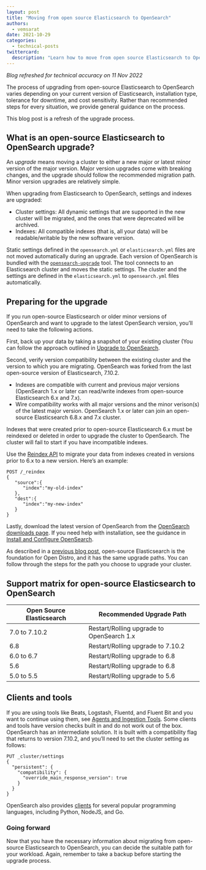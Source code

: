 ```yaml
---
layout: post
title: "Moving from open source Elasticsearch to OpenSearch"
authors: 
  - vemsarat
date: 2021-10-29
categories:
  - technical-posts
twittercard:
  description: "Learn how to move from open source Elasticsearch to OpenSearch, and why you want to move now."
---
```

*Blog refreshed for technical accuracy on 11 Nov 2022*

The process of upgrading from open-source Elasticsearch to OpenSearch varies depending on your current version of Elasticsearch, installation type, tolerance for downtime, and cost sensitivity. Rather than recommended steps for every situation, we provide general guidance on the process.

This blog post is a refresh of the upgrade process. 
## What is an open-source Elasticsearch to OpenSearch upgrade? 

An *upgrade* means moving a cluster to either a new major or latest minor version of the major version. Major version upgrades come with breaking changes, and the upgrade should follow the recommended migration path. Minor version upgrades are relatively simple.

When upgrading from Elasticsearch to OpenSearch, settings and indexes are upgraded:

* Cluster settings: All dynamic settings that are supported in the new cluster will be migrated, and the ones that were deprecated will be archived.
* Indexes: All compatible indexes (that is, all your data) will be readable/writable by the new software version.

Static settings defined in the  `opensearch.yml` or `elasticsearch.yml` files are not moved automatically during an upgrade. Each version of OpenSearch is bundled with the [`opensearch-upgrade`](https://opensearch.org/docs/latest/upgrade-to/upgrade-to/#upgrade-tool) tool. The tool connects to an Elasticsearch cluster and moves the static settings. The cluster and the settings are defined in the `elasticsearch.yml` to `opensearch.yml` files automatically.

## Preparing for the upgrade

If you run open-source Elasticsearch or older minor versions of OpenSearch and want to upgrade to the latest OpenSearch version, you’ll need to take the following actions.

First, back up your data by taking a snapshot of your existing cluster (You can follow the approach outlined in [Upgrade to OpenSearch](https://opensearch.org/docs/latest/upgrade-to/index/).

Second, verify version compatibility between the existing cluster and the version to which you are migrating. OpenSearch was forked from the last open-source version of Elasticsearch, 7.10.2.

* Indexes are compatible with current and previous major versions (OpenSearch 1.x or later can read/write indexes from open-source Elasticsearch 6.x and 7.x).
* Wire compatibility works with all major versions and the minor verison(s) of the latest major version. OpenSearch 1.x or later can join an open-source Elasticsearch 6.8.x and 7.x cluster.

Indexes that were created prior to open-source Elasticsearch 6.x must be reindexed or deleted in order to upgrade the cluster to OpenSearch. The cluster will fail to start if you have incompatible indexes.

Use the [Reindex API](https://opensearch.org/docs/latest/api-reference/document-apis/reindex/) to migrate your data from indexes created in versions prior to 6.x to a new version. Here’s an example:

```
POST /_reindex
{
   "source":{
      "index":"my-old-index"
   },
   "dest":{
      "index":"my-new-index"
   }
}
```
Lastly, download the latest version of OpenSearch from the [OpenSearch downloads page](https://opensearch.org/downloads.html). If you need help with installation, see the guidance in [Install and Configure OpenSearch](https://opensearch.org/docs/latest/opensearch/install/index/).

As described in a [previous blog post](https://opensearch.org/blog/technical-posts/2021/07/how-to-upgrade-from-opendistro-to-opensearch/), open-source Elasticsearch is the foundation for Open Distro, and it has the same upgrade paths. You can follow through the steps for the path you choose to upgrade your cluster.

## Support matrix for open-source Elasticsearch to OpenSearch

|Open Source Elasticsearch|Recommended Upgrade Path	|
|---	|---	|
|7.0 to 7.10.2	|Restart/Rolling upgrade to OpenSearch 1.x	|
|6.8	|Restart/Rolling upgrade to 7.10.2	|
|6.0 to 6.7	|Restart/Rolling upgrade to 6.8	|
|5.6	|Restart/Rolling upgrade to 6.8	|
|5.0 to 5.5	|Restart/Rolling upgrade to 5.6	|

## Clients and tools

If you are using tools like Beats, Logstash, Fluentd, and Fluent Bit and you want to continue using them, see [Agents and Ingestion Tools](https://opensearch.org/docs/latest/clients/agents-and-ingestion-tools/index/). Some clients and tools have version checks built in and do not work out of the box. OpenSearch has an intermediate solution. It is built with a compatibility flag that returns to version 7.10.2, and you’ll need to set the cluster setting as follows:

```
PUT _cluster/settings
{
  "persistent": {
    "compatibility": {
      "override_main_response_version": true
    }
  }
}
```
OpenSearch also provides [clients](https://opensearch.org/docs/latest/clients/index/) for several popular programming languages, including Python, NodeJS, and Go.

### Going forward

Now that you have the necessary information about migrating from open-source Elasticsearch to OpenSearch, you can decide the suitable path for your workload. Again, remember to take a backup before starting the upgrade process.